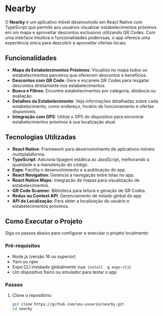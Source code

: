 # Nearby

O **Nearby** é um aplicativo móvel desenvolvido em React Native com TypeScript que permite aos usuários visualizar estabelecimentos próximos em um mapa e aproveitar descontos exclusivos utilizando QR Codes. Com uma interface intuitiva e funcionalidades poderosas, o app oferece uma experiência única para descobrir e aproveitar ofertas locais.

## Funcionalidades

- **Mapa de Estabelecimentos Próximos**: Visualize no mapa todos os estabelecimentos parceiros que oferecem descontos e benefícios.
- **Descontos com QR Code**: Gere e escaneie QR Codes para resgatar descontos diretamente nos estabelecimentos.
- **Busca e Filtros**: Encontre estabelecimentos por categoria, distância ou avaliação.
- **Detalhes do Estabelecimento**: Veja informações detalhadas sobre cada estabelecimento, como endereço, horário de funcionamento e ofertas disponíveis.
- **Integração com GPS**: Utilize o GPS do dispositivo para encontrar estabelecimentos próximos à sua localização atual.

## Tecnologias Utilizadas

- **React Native**: Framework para desenvolvimento de aplicativos móveis multiplataforma.
- **TypeScript**: Adiciona tipagem estática ao JavaScript, melhorando a qualidade e a manutenção do código.
- **Expo**: Facilita o desenvolvimento e a publicação do app.
- **React Navigation**: Gerencia a navegação entre telas no app.
- **React Native Maps**: Integração de mapas para visualização de estabelecimentos.
- **QR Code Scanner**: Biblioteca para leitura e geração de QR Codes.
- **Redux ou Context API**: Gerenciamento de estado global do app.
- **API de Localização**: Para obter a localização do usuário e estabelecimentos próximos.

## Como Executar o Projeto

Siga os passos abaixo para configurar e executar o projeto localmente:

### Pré-requisitos

- Node.js (versão 16 ou superior)
- Yarn ou npm
- Expo CLI instalado globalmente (`npm install -g expo-cli`)
- Um dispositivo físico ou emulador para testar o app

### Passos

1. Clone o repositório:
   ```bash
   git clone https://github.com/seu-usuario/nearby.git
   cd nearby
